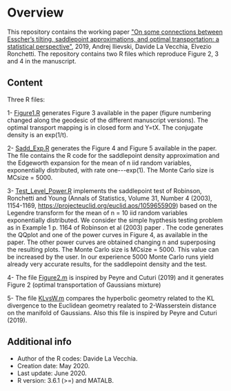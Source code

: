 # Overview

This repository contains the working paper ["On some connections between Esscher’s tilting, saddlepoint approximations, and optimal transportation: a statistical perspective"](https://github.com/dvdlvc/MyGitHub/blob/Saddlepoint_MeasureTransportation/June_2020_MongeKantorovich_Saddlepoint.pdf), 2019, 
Andrej Ilievski, Davide La Vecchia, Elvezio Ronchetti. The repository  contains two R files which reproduce Figure 2, 3 and 4 
in the manuscript.

## Content

Three R files:

1- [Figure1.R](https://github.com/dvdlvc/MyGitHub/blob/Saddlepoint_MeasureTransportation/Figure1.R) generates Figure 3 
available in the paper (figure numbering changed along the geodesic of the different manuscript versions). The optimal transport mapping is in closed form and Y=tX. The conjugate density is an exp(1/t).

2- [Sadd_Exp.R](https://github.com/dvdlvc/MyGitHub/blob/Saddlepoint_MeasureTransportation/Sadd_Exp.R) generates the Figure 4 
and Figure 5 available in the paper. The file contains the R code for the saddlepoint density approximation and the 
Edgeworth expansion for the mean of n iid random variables, exponentially distributed, with rate one---exp(1). The Monte Carlo size is MCsize = 5000.

3- [Test_Level_Power.R](https://github.com/dvdlvc/MyGitHub/blob/Saddlepoint_MeasureTransportation/Test_Level_Power.R) 
implements the saddlepoint test of Robinson, Ronchetti and Young (Annals of Statistics, Volume 31, Number 4 (2003), 1154-1169, 
https://projecteuclid.org/euclid.aos/1059655909) based on the Legendre transform for the mean 
of n = 10 iid random variables exponentially distributed. We consider the simple hypthesis testing problem as in Example 1 p. 
1164 of Robinson et al (2003) paper . The code generates the QQplot and one of the power curves in Figure 4, as available in 
the paper. The other power curves are obtained changing n and superposing the resulting plots. The Monte Carlo size is MCsize = 5000. This value can be increased by the user. In our experience 5000 Monte Carlo runs yield already very accurate results, for the saddlepoint density and the test. 

4- The file [Figure2.m](https://github.com/dvdlvc/MyGitHub/blob/Saddlepoint_MeasureTransportation/Figure2.m) is inspired by Peyre and Cuturi (2019) and it generates Figure 2 (optimal transportation of Gaussians mixture)

5- The file [KLvsW.m](https://github.com/dvdlvc/MyGitHub/blob/Saddlepoint_MeasureTransportation/KLvsW.m) compares the hyperbolic geometry related to the KL divergence to the Euclidean geometry realated to 2-Wasserstein distance on the manifold of Gaussians. Also this file is inspired by Peyre and Cuturi (2019).

## Additional info
- Author of the R codes: Davide La Vecchia.
- Creation date: May 2020. 
- Last update: June 2020. 
- R version: 3.6.1 (>=) and MATALB.
